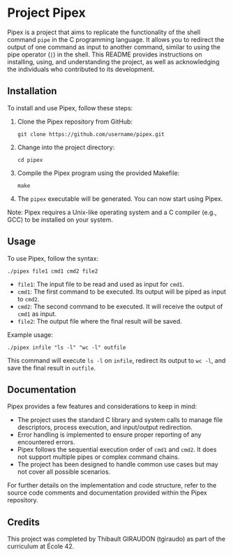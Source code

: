 # Project Pipex

Pipex is a project that aims to replicate the functionality of the shell command `pipe` in the C programming language. It allows you to redirect the output of one command as input to another command, similar to using the pipe operator (`|`) in the shell. This README provides instructions on installing, using, and understanding the project, as well as acknowledging the individuals who contributed to its development.

## Installation

To install and use Pipex, follow these steps:

1. Clone the Pipex repository from GitHub:
   ```
   git clone https://github.com/username/pipex.git
   ```

2. Change into the project directory:
   ```
   cd pipex
   ```

3. Compile the Pipex program using the provided Makefile:
   ```
   make
   ```

4. The `pipex` executable will be generated. You can now start using Pipex.

Note: Pipex requires a Unix-like operating system and a C compiler (e.g., GCC) to be installed on your system.

## Usage

To use Pipex, follow the syntax:

```
./pipex file1 cmd1 cmd2 file2
```

- `file1`: The input file to be read and used as input for `cmd1`.
- `cmd1`: The first command to be executed. Its output will be piped as input to `cmd2`.
- `cmd2`: The second command to be executed. It will receive the output of `cmd1` as input.
- `file2`: The output file where the final result will be saved.

Example usage:

```
./pipex infile "ls -l" "wc -l" outfile
```

This command will execute `ls -l` on `infile`, redirect its output to `wc -l`, and save the final result in `outfile`.

## Documentation

Pipex provides a few features and considerations to keep in mind:

- The project uses the standard C library and system calls to manage file descriptors, process execution, and input/output redirection.
- Error handling is implemented to ensure proper reporting of any encountered errors.
- Pipex follows the sequential execution order of `cmd1` and `cmd2`. It does not support multiple pipes or complex command chains.
- The project has been designed to handle common use cases but may not cover all possible scenarios.

For further details on the implementation and code structure, refer to the source code comments and documentation provided within the Pipex repository.

## Credits

This project was completed by Thibault GIRAUDON (tgiraudo) as part of the curriculum at École 42.
